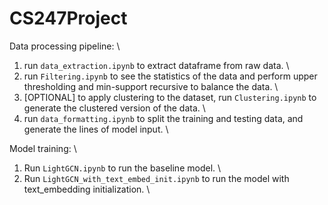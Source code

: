 # CS247Project

Data processing pipeline: \
1. run `data_extraction.ipynb` to extract dataframe from raw data. \
2. run `Filtering.ipynb` to see the statistics of the data and perform upper thresholding and min-support recursive to balance the data. \
3. [OPTIONAL] to apply clustering to the dataset, run `Clustering.ipynb` to generate the clustered version of the data. \
4. run `data_formatting.ipynb` to split the training and testing data, and generate the lines of model input. \


Model training: \
1. Run `LightGCN.ipynb` to run the baseline model. \
2. Run `LightGCN_with_text_embed_init.ipynb` to run the model with text_embedding initialization. \
